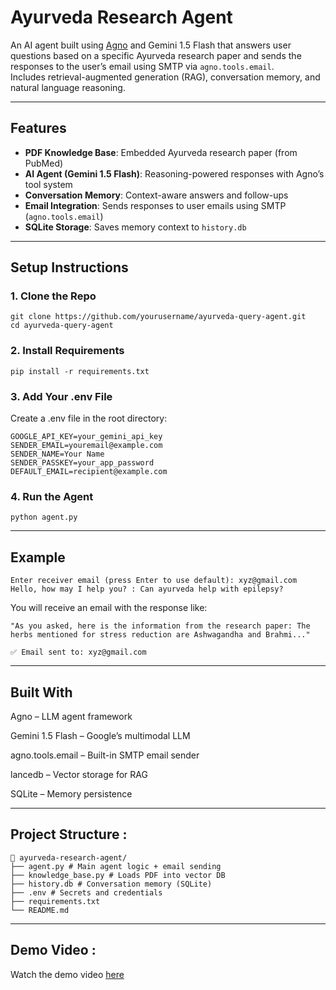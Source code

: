# Ayurveda Research Agent

An AI agent built using [Agno](https://docs.agno.ai) and Gemini 1.5 Flash that answers user questions based on a specific Ayurveda research paper and sends the responses to the user’s email using SMTP via `agno.tools.email`.  
Includes retrieval-augmented generation (RAG), conversation memory, and natural language reasoning.

---

## Features

- **PDF Knowledge Base**: Embedded Ayurveda research paper (from PubMed)
- **AI Agent (Gemini 1.5 Flash)**: Reasoning-powered responses with Agno’s tool system
- **Conversation Memory**: Context-aware answers and follow-ups
- **Email Integration**: Sends responses to user emails using SMTP (`agno.tools.email`)
- **SQLite Storage**: Saves memory context to `history.db`

---

## Setup Instructions

### 1. Clone the Repo

```
git clone https://github.com/yourusername/ayurveda-query-agent.git
cd ayurveda-query-agent
```
### 2. Install Requirements
```
pip install -r requirements.txt
```
### 3. Add Your .env File
Create a .env file in the root directory:
```
GOOGLE_API_KEY=your_gemini_api_key
SENDER_EMAIL=youremail@example.com
SENDER_NAME=Your Name
SENDER_PASSKEY=your_app_password
DEFAULT_EMAIL=recipient@example.com
```
### 4. Run the Agent
```
python agent.py
```
---
## Example
```
Enter receiver email (press Enter to use default): xyz@gmail.com
Hello, how may I help you? : Can ayurveda help with epilepsy?
```
You will receive an email with the response like:
```
"As you asked, here is the information from the research paper: The herbs mentioned for stress reduction are Ashwagandha and Brahmi..."
```
```
✅ Email sent to: xyz@gmail.com
```
---
## Built With
Agno – LLM agent framework

Gemini 1.5 Flash – Google’s multimodal LLM

agno.tools.email – Built-in SMTP email sender

lancedb – Vector storage for RAG

SQLite – Memory persistence

---
## Project Structure :
```
📂 ayurveda-research-agent/
├── agent.py # Main agent logic + email sending
├── knowledge_base.py # Loads PDF into vector DB
├── history.db # Conversation memory (SQLite)
├── .env # Secrets and credentials
├── requirements.txt
└── README.md
```
---
## Demo Video :
Watch the demo video [here](https://drive.google.com/file/d/14wySShbcZVO-UGQ_--m-e0WNU1mD0Sp8/view?usp=sharing)
